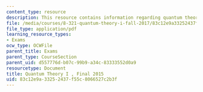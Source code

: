 ```yaml
---
content_type: resource
description: This resource contains information regarding quantum theory I, exams.
file: /media/courses/8-321-quantum-theory-i-fall-2017/83c12e9a33252437f55c8066527c2b3f_MIT8_321F17_Final_2015.pdf
file_type: application/pdf
learning_resource_types:
- Exams
ocw_type: OCWFile
parent_title: Exams
parent_type: CourseSection
parent_uid: d557776d-b07c-99b9-a34c-83333552d0a9
resourcetype: Document
title: Quantum Theory I , Final 2015
uid: 83c12e9a-3325-2437-f55c-8066527c2b3f
---
```

